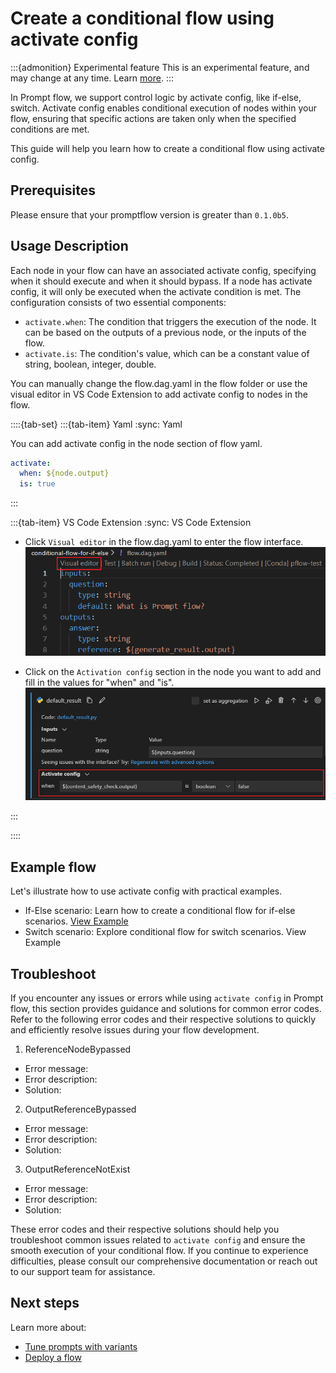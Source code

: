 # Create a conditional flow using activate config

:::{admonition} Experimental feature
This is an experimental feature, and may change at any time. Learn [more](faq.md#stable-vs-experimental).
:::

In Prompt flow, we support control logic by activate config, like if-else, switch. Activate config enables conditional execution of nodes within your flow, ensuring that specific actions are taken only when the specified conditions are met.

This guide will help you learn how to create a conditional flow using activate config.

## Prerequisites

Please ensure that your promptflow version is greater than `0.1.0b5`.

## Usage Description

Each node in your flow can have an associated activate config, specifying when it should execute and when it should bypass. If a node has activate config, it will only be executed when the activate condition is met. The configuration consists of two essential components:
- `activate.when`: The condition that triggers the execution of the node. It can be based on the outputs of a previous node, or the inputs of the flow.
- `activate.is`: The condition's value, which can be a constant value of string, boolean, integer, double.

You can manually change the flow.dag.yaml in the flow folder or use the visual editor in VS Code Extension to add activate config to nodes in the flow.

::::{tab-set}
:::{tab-item} Yaml
:sync: Yaml

You can add activate config in the node section of flow yaml.
```yaml
activate:
  when: ${node.output}
  is: true
```

:::

:::{tab-item} VS Code Extension
:sync: VS Code Extension

- Click `Visual editor` in the flow.dag.yaml to enter the flow interface.
![visual_editor](../media/how-to-guides/conditional-flow-with-activate/visual_editor.png)

- Click on the `Activation config` section in the node you want to add and fill in the values for "when" and "is".
![activate_config](../media/how-to-guides/conditional-flow-with-activate/activate_config.png)

:::

::::

## Example flow

Let's illustrate how to use activate config with practical examples.

- If-Else scenario: Learn how to create a conditional flow for if-else scenarios. [View Example](https://github.com/microsoft/promptflow/tree/main/examples/flows/standard/conditional-flow-for-if-else)
- Switch scenario: Explore conditional flow for switch scenarios. View Example


## Troubleshoot

If you encounter any issues or errors while using `activate config` in Prompt flow, this section provides guidance and solutions for common error codes. Refer to the following error codes and their respective solutions to quickly and efficiently resolve issues during your flow development.

1. ReferenceNodeBypassed
- Error message:
- Error description:
- Solution:
2. OutputReferenceBypassed
- Error message:
- Error description:
- Solution:
3. OutputReferenceNotExist
- Error message:
- Error description:
- Solution:

These error codes and their respective solutions should help you troubleshoot common issues related to `activate config` and ensure the smooth execution of your conditional flow. If you continue to experience difficulties, please consult our comprehensive documentation or reach out to our support team for assistance.

## Next steps

Learn more about:
- [Tune prompts with variants](./tune-prompts-with-variants.md)
- [Deploy a flow](./deploy-a-flow/index.md)